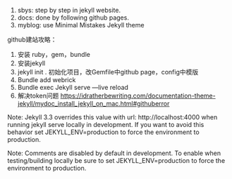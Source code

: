 1. sbys: step by step in jekyll website.
2. docs: done by following github pages.
3. myblog: use Minimal Mistakes Jekyll theme



github建站攻略：
1. 安装 ruby，gem，bundle
2. 安装jekyll
3. jekyll init . 初始化项目，改Gemfile中github page，config中模版
4. Bundle add webrick
5. Bundle exec Jekyll serve —live reload 
6. 解决token问题 https://idratherbewriting.com/documentation-theme-jekyll/mydoc_install_jekyll_on_mac.html#githuberror

Note: Jekyll 3.3 overrides this value with url: http://localhost:4000 when running jekyll serve locally in development. If you want to avoid this behavior set JEKYLL_ENV=production to force the environment to production.

Note: Comments are disabled by default in development. To enable when testing/building locally be sure to set JEKYLL_ENV=production to force the environment to production.


